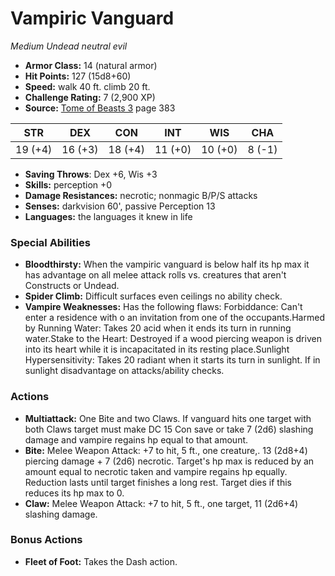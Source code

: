 # Vampiric Vanguard

*Medium* *Undead* *neutral evil*

- **Armor Class:** 14 (natural armor)
- **Hit Points:** 127 (15d8+60)
- **Speed:** walk 40 ft. climb 20 ft.
- **Challenge Rating:** 7 (2,900 XP)
- **Source:** [Tome of Beasts 3](https://koboldpress.com/kpstore/product/tome-of-beasts-3-for-5th-edition/) page 383

| STR | DEX | CON | INT | WIS | CHA |
| --- | --- | --- | --- | --- | --- |
| 19 (+4) | 16 (+3) | 18 (+4) | 11 (+0) | 10 (+0) | 8 (-1) |

- **Saving Throws**: Dex +6, Wis +3
- **Skills:** perception +0
- **Damage Resistances:** necrotic; nonmagic B/P/S attacks
- **Senses:** darkvision 60', passive Perception 13
- **Languages:** the languages it knew in life

### Special Abilities

- **Bloodthirsty:** When the vampiric vanguard is below half its hp max it has advantage on all melee attack rolls vs. creatures that aren't Constructs or Undead.
- **Spider Climb:** Difficult surfaces even ceilings no ability check.
- **Vampire Weaknesses:** Has the following flaws: Forbiddance: Can't enter a residence with o an invitation from one of the occupants.Harmed by Running Water: Takes 20 acid when it ends its turn in running water.Stake to the Heart: Destroyed if a wood piercing weapon is driven into its heart while it is incapacitated in its resting place.Sunlight Hypersensitivity: Takes 20 radiant when it starts its turn in sunlight. If in sunlight disadvantage on attacks/ability checks.

### Actions

- **Multiattack:** One Bite and two Claws. If vanguard hits one target with both Claws target must make DC 15 Con save or take 7 (2d6) slashing damage and vampire regains hp equal to that amount.
- **Bite:** Melee Weapon Attack: +7 to hit, 5 ft., one creature,. 13 (2d8+4) piercing damage + 7 (2d6) necrotic. Target's hp max is reduced by an amount equal to necrotic taken and vampire regains hp equally. Reduction lasts until target finishes a long rest. Target dies if this reduces its hp max to 0.
- **Claw:** Melee Weapon Attack: +7 to hit, 5 ft., one target, 11 (2d6+4) slashing damage.

### Bonus Actions

- **Fleet of Foot:** Takes the Dash action.


